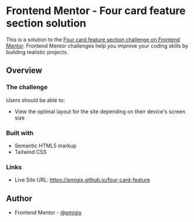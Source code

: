 # Frontend Mentor - Four card feature section solution

This is a solution to the [Four card feature section challenge on Frontend Mentor](https://www.frontendmentor.io/challenges/four-card-feature-section-weK1eFYK). Frontend Mentor challenges help you improve your coding skills by building realistic projects. 

## Overview

### The challenge

Users should be able to:

- View the optimal layout for the site depending on their device's screen size

### Built with

- Semantic HTML5 markup
- Tailwind CSS

### Links

- Live Site URL: https://pmigix.github.io/four-card-feature

## Author

- Frontend Mentor - [@pmigix](https://www.frontendmentor.io/profile/pmigix)